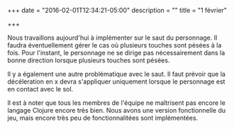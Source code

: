 +++
date = "2016-02-01T12:34:21-05:00"
description = ""
title = "1 février"

+++

Nous travaillons aujourd'hui à implémenter sur le saut du personnage.
Il faudra éventuellement gérer le cas où plusieurs touches sont pésées à la fois.
Pour l'instant, le personnage ne se dirige pas nécessairement dans la bonne direction
lorsque plusieurs touches sont pésées.

Il y a également une autre problématique avec le saut. Il faut prévoir que la décéleration
en x devra s'appliquer uniquement lorsque le personnage est en contact avec le sol.

Il est à noter que tous les membres de l'équipe ne maîtrisent pas encore le langage Clojure
encore très bien. Nous avons une version fonctionnelle du jeu, mais encore très peu de
fonctionnalitées sont implémentées.
